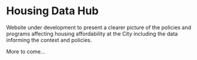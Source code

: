 Housing Data Hub
===============

Website under development to present a clearer picture of the policies and programs affecting housing affordability at the City including the data informing the context and policies.

More to come...
